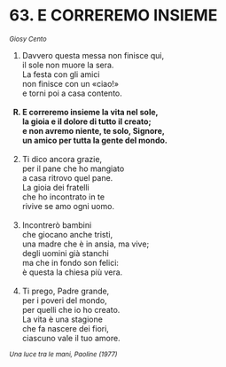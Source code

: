 # 63. E CORREREMO INSIEME

<sub><i>Giosy Cento</i></sub>
<ol>
	<li>Davvero questa messa non finisce qui,<br>
		il sole non muore la sera.<br>
		La festa con gli amici<br>
		non finisce con un «ciao!»<br>
		e torni poi a casa contento.</li><br>
	<b><li type="A" value="18">E correremo insieme la vita nel sole,<br>
		la gioia e il dolore di tutto il creato;<br>
		e non avremo niente, te solo, Signore,<br>
		un amico per tutta la gente del mondo.</li></b><br>
	<li value="2">Ti dico ancora grazie,<br>
		per il pane che ho mangiato<br>
		a casa ritrovo quel pane.<br>
		La gioia dei fratelli<br>
		che ho incontrato in te<br>
		rivive se amo ogni uomo.</li><br>
	<li>Incontrerò bambini<br>
		che giocano anche tristi,<br>
		una madre che è in ansia, ma vive;<br>
		degli uomini già stanchi<br>
		ma che in fondo son felici:<br>
		è questa la chiesa più vera.</li><br>
	<li>Ti prego, Padre grande,<br>
		per i poveri del mondo,<br>
		per quelli che io ho creato.<br>
		La vita è una stagione<br>
		che fa nascere dei fiori,<br>
		ciascuno vale il tuo amore.</li>
</ol>
<sub><i>Una luce tra le mani, Paoline (1977)</i></sub>
